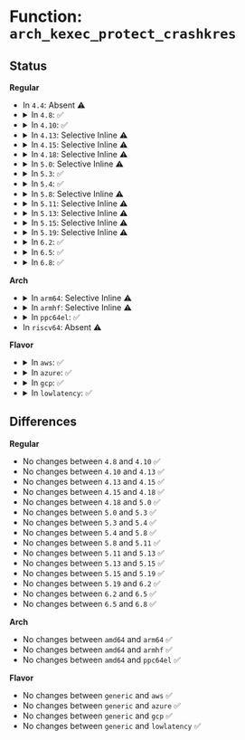 # Function: <code>arch_kexec_protect_crashkres</code>

## Status
<b>Regular</b>
<ul>
<li>
In <code>4.4</code>: Absent ⚠️
</li>
<li>
<details>
<summary>In <code>4.8</code>: ✅</summary>

```c
void arch_kexec_protect_crashkres();
```

**Collision:** Unique Global

**Inline:** No

**Transformation:** False

**Instances:**

```
In arch/x86/kernel/machine_kexec_64.c (ffffffff8105c510)
Location: arch/x86/kernel/machine_kexec_64.c:577
Inline: False
Direct callers:
  - kernel/kexec.c:do_kexec_load
  - kernel/kexec_file.c:SyS_kexec_file_load
```
**Symbols:**

```
ffffffff8105c510-ffffffff8105c525: arch_kexec_protect_crashkres (STB_GLOBAL)
```
</details>
</li>
<li>
<details>
<summary>In <code>4.10</code>: ✅</summary>

```c
void arch_kexec_protect_crashkres();
```

**Collision:** Unique Global

**Inline:** No

**Transformation:** False

**Instances:**

```
In arch/x86/kernel/machine_kexec_64.c (ffffffff8105f490)
Location: arch/x86/kernel/machine_kexec_64.c:578
Inline: False
Direct callers:
  - kernel/kexec.c:do_kexec_load
  - kernel/kexec_file.c:SyS_kexec_file_load
```
**Symbols:**

```
ffffffff8105f490-ffffffff8105f4a5: arch_kexec_protect_crashkres (STB_GLOBAL)
```
</details>
</li>
<li>
<details>
<summary>In <code>4.13</code>: Selective Inline ⚠️</summary>

```c
void arch_kexec_protect_crashkres();
```

**Collision:** Unique Global

**Inline:** Selective

**Transformation:** False

**Instances:**

```
In arch/x86/kernel/machine_kexec_64.c (ffffffff8105eb60)
Location: arch/x86/kernel/machine_kexec_64.c:596
Inline: True
Direct callers:
  - kernel/kexec.c:do_kexec_load
  - kernel/kexec_file.c:SyS_kexec_file_load
```
**Symbols:**

```
ffffffff8105eb60-ffffffff8105eb75: arch_kexec_protect_crashkres (STB_GLOBAL)
```
</details>
</li>
<li>
<details>
<summary>In <code>4.15</code>: Selective Inline ⚠️</summary>

```c
void arch_kexec_protect_crashkres();
```

**Collision:** Unique Global

**Inline:** Selective

**Transformation:** False

**Instances:**

```
In arch/x86/kernel/machine_kexec_64.c (ffffffff810628a0)
Location: arch/x86/kernel/machine_kexec_64.c:599
Inline: True
Direct callers:
  - kernel/kexec.c:do_kexec_load
  - kernel/kexec_file.c:SyS_kexec_file_load
```
**Symbols:**

```
ffffffff810628a0-ffffffff810628b5: arch_kexec_protect_crashkres (STB_GLOBAL)
```
</details>
</li>
<li>
<details>
<summary>In <code>4.18</code>: Selective Inline ⚠️</summary>

```c
void arch_kexec_protect_crashkres();
```

**Collision:** Unique Global

**Inline:** Selective

**Transformation:** False

**Instances:**

```
In arch/x86/kernel/machine_kexec_64.c (ffffffff81065800)
Location: arch/x86/kernel/machine_kexec_64.c:549
Inline: True
Direct callers:
  - kernel/kexec.c:do_kexec_load
  - kernel/kexec_file.c:__ia32_sys_kexec_file_load
  - kernel/kexec_file.c:__x64_sys_kexec_file_load
```
**Symbols:**

```
ffffffff81065800-ffffffff81065815: arch_kexec_protect_crashkres (STB_GLOBAL)
```
</details>
</li>
<li>
<details>
<summary>In <code>5.0</code>: Selective Inline ⚠️</summary>

```c
void arch_kexec_protect_crashkres();
```

**Collision:** Unique Global

**Inline:** Selective

**Transformation:** False

**Instances:**

```
In arch/x86/kernel/machine_kexec_64.c (ffffffff8106b4d0)
Location: arch/x86/kernel/machine_kexec_64.c:549
Inline: True
Direct callers:
  - kernel/kexec.c:do_kexec_load
  - kernel/kexec_file.c:__ia32_sys_kexec_file_load
  - kernel/kexec_file.c:__x64_sys_kexec_file_load
```
**Symbols:**

```
ffffffff8106b4d0-ffffffff8106b4e5: arch_kexec_protect_crashkres (STB_GLOBAL)
```
</details>
</li>
<li>
<details>
<summary>In <code>5.3</code>: ✅</summary>

```c
void arch_kexec_protect_crashkres();
```

**Collision:** Unique Global

**Inline:** No

**Transformation:** False

**Instances:**

```
In arch/x86/kernel/machine_kexec_64.c (ffffffff8106efc0)
Location: arch/x86/kernel/machine_kexec_64.c:647
Inline: False
Direct callers:
  - kernel/kexec.c:do_kexec_load
  - kernel/kexec_file.c:__ia32_sys_kexec_file_load
  - kernel/kexec_file.c:__x64_sys_kexec_file_load
```
**Symbols:**

```
ffffffff8106efc0-ffffffff8106efd5: arch_kexec_protect_crashkres (STB_GLOBAL)
```
</details>
</li>
<li>
<details>
<summary>In <code>5.4</code>: ✅</summary>

```c
void arch_kexec_protect_crashkres();
```

**Collision:** Unique Global

**Inline:** No

**Transformation:** False

**Instances:**

```
In arch/x86/kernel/machine_kexec_64.c (ffffffff81070570)
Location: arch/x86/kernel/machine_kexec_64.c:647
Inline: False
Direct callers:
  - kernel/kexec.c:do_kexec_load
  - kernel/kexec_file.c:__ia32_sys_kexec_file_load
  - kernel/kexec_file.c:__x64_sys_kexec_file_load
```
**Symbols:**

```
ffffffff81070570-ffffffff81070585: arch_kexec_protect_crashkres (STB_GLOBAL)
```
</details>
</li>
<li>
<details>
<summary>In <code>5.8</code>: Selective Inline ⚠️</summary>

```c
void arch_kexec_protect_crashkres();
```

**Collision:** Unique Global

**Inline:** Selective

**Transformation:** False

**Instances:**

```
In arch/x86/kernel/machine_kexec_64.c (ffffffff810778c0)
Location: arch/x86/kernel/machine_kexec_64.c:580
Inline: True
Direct callers:
  - kernel/kexec.c:do_kexec_load
  - kernel/kexec_file.c:__do_sys_kexec_file_load
```
**Symbols:**

```
ffffffff810778c0-ffffffff810778d5: arch_kexec_protect_crashkres (STB_GLOBAL)
```
</details>
</li>
<li>
<details>
<summary>In <code>5.11</code>: Selective Inline ⚠️</summary>

```c
void arch_kexec_protect_crashkres();
```

**Collision:** Unique Global

**Inline:** Selective

**Transformation:** False

**Instances:**

```
In arch/x86/kernel/machine_kexec_64.c (ffffffff81077ef0)
Location: arch/x86/kernel/machine_kexec_64.c:580
Inline: True
Direct callers:
  - kernel/kexec.c:do_kexec_load
  - kernel/kexec_file.c:__do_sys_kexec_file_load
```
**Symbols:**

```
ffffffff81077ef0-ffffffff81077f05: arch_kexec_protect_crashkres (STB_GLOBAL)
```
</details>
</li>
<li>
<details>
<summary>In <code>5.13</code>: Selective Inline ⚠️</summary>

```c
void arch_kexec_protect_crashkres();
```

**Collision:** Unique Global

**Inline:** Selective

**Transformation:** False

**Instances:**

```
In arch/x86/kernel/machine_kexec_64.c (ffffffff81078980)
Location: arch/x86/kernel/machine_kexec_64.c:580
Inline: True
Direct callers:
  - kernel/kexec.c:do_kexec_load
  - kernel/kexec_file.c:__do_sys_kexec_file_load
```
**Symbols:**

```
ffffffff81078980-ffffffff81078995: arch_kexec_protect_crashkres (STB_GLOBAL)
```
</details>
</li>
<li>
<details>
<summary>In <code>5.15</code>: Selective Inline ⚠️</summary>

```c
void arch_kexec_protect_crashkres();
```

**Collision:** Unique Global

**Inline:** Selective

**Transformation:** False

**Instances:**

```
In arch/x86/kernel/machine_kexec_64.c (ffffffff810861d0)
Location: arch/x86/kernel/machine_kexec_64.c:551
Inline: True
Direct callers:
  - kernel/kexec.c:do_kexec_load
  - kernel/kexec_file.c:__do_sys_kexec_file_load
```
**Symbols:**

```
ffffffff810861d0-ffffffff810861e5: arch_kexec_protect_crashkres (STB_GLOBAL)
```
</details>
</li>
<li>
<details>
<summary>In <code>5.19</code>: Selective Inline ⚠️</summary>

```c
void arch_kexec_protect_crashkres();
```

**Collision:** Unique Global

**Inline:** Selective

**Transformation:** False

**Instances:**

```
In arch/x86/kernel/machine_kexec_64.c (ffffffff810965e0)
Location: arch/x86/kernel/machine_kexec_64.c:560
Inline: True
Direct callers:
  - kernel/kexec.c:do_kexec_load
  - kernel/kexec_file.c:__do_sys_kexec_file_load
```
**Symbols:**

```
ffffffff810965e0-ffffffff810965fb: arch_kexec_protect_crashkres (STB_GLOBAL)
```
</details>
</li>
<li>
<details>
<summary>In <code>6.2</code>: ✅</summary>

```c
void arch_kexec_protect_crashkres();
```

**Collision:** Unique Global

**Inline:** No

**Transformation:** False

**Instances:**

```
In arch/x86/kernel/machine_kexec_64.c (ffffffff810ac300)
Location: arch/x86/kernel/machine_kexec_64.c:560
Inline: False
Direct callers:
  - kernel/kexec.c:do_kexec_load
  - kernel/kexec_file.c:__do_sys_kexec_file_load
```
**Symbols:**

```
ffffffff810ac300-ffffffff810ac31b: arch_kexec_protect_crashkres (STB_GLOBAL)
```
</details>
</li>
<li>
<details>
<summary>In <code>6.5</code>: ✅</summary>

```c
void arch_kexec_protect_crashkres();
```

**Collision:** Unique Global

**Inline:** No

**Transformation:** False

**Instances:**

```
In arch/x86/kernel/machine_kexec_64.c (ffffffff810afe30)
Location: arch/x86/kernel/machine_kexec_64.c:549
Inline: False
Direct callers:
  - kernel/kexec.c:do_kexec_load
  - kernel/kexec_file.c:__do_sys_kexec_file_load
```
**Symbols:**

```
ffffffff810afe30-ffffffff810afe4b: arch_kexec_protect_crashkres (STB_GLOBAL)
```
</details>
</li>
<li>
<details>
<summary>In <code>6.8</code>: ✅</summary>

```c
void arch_kexec_protect_crashkres();
```

**Collision:** Unique Global

**Inline:** No

**Transformation:** False

**Instances:**

```
In arch/x86/kernel/machine_kexec_64.c (ffffffff810b69c0)
Location: arch/x86/kernel/machine_kexec_64.c:546
Inline: False
Direct callers:
  - kernel/crash_core.c:crash_handle_hotplug_event
  - kernel/kexec.c:do_kexec_load
  - kernel/kexec_file.c:__do_sys_kexec_file_load
```
**Symbols:**

```
ffffffff810b69c0-ffffffff810b69db: arch_kexec_protect_crashkres (STB_GLOBAL)
```
</details>
</li>
</ul>
<b>Arch</b>
<ul>
<li>
<details>
<summary>In <code>arm64</code>: Selective Inline ⚠️</summary>

```c
void arch_kexec_protect_crashkres();
```

**Collision:** Unique Global

**Inline:** Selective

**Transformation:** False

**Instances:**

```
In arch/arm64/kernel/machine_kexec.c (ffff8000100aa088)
Location: arch/arm64/kernel/machine_kexec.c:275
Inline: True
Direct callers:
  - kernel/kexec.c:do_kexec_load
  - kernel/kexec_file.c:__arm64_sys_kexec_file_load
```
**Symbols:**

```
ffff8000100aa088-ffff8000100aa110: arch_kexec_protect_crashkres (STB_GLOBAL)
```
</details>
</li>
<li>
<details>
<summary>In <code>armhf</code>: Selective Inline ⚠️</summary>

```c
void arch_kexec_protect_crashkres();
```

**Collision:** Unique Global

**Inline:** Selective

**Transformation:** False

**Instances:**

```
In kernel/kexec_core.c (c0410dec)
Location: kernel/kexec_core.c:1211
Inline: True
Direct callers:
  - kernel/kexec.c:do_kexec_load
```
**Symbols:**

```
c0410dec-c0410e04: arch_kexec_protect_crashkres (STB_WEAK)
```
</details>
</li>
<li>
<details>
<summary>In <code>ppc64el</code>: ✅</summary>

```c
void arch_kexec_protect_crashkres();
```

**Collision:** Unique Global

**Inline:** No

**Transformation:** False

**Instances:**

```
In kernel/kexec_core.c (c0000000002329e0)
Location: kernel/kexec_core.c:1211
Inline: False
Direct callers:
  - kernel/kexec.c:do_kexec_load
  - kernel/kexec_file.c:__se_sys_kexec_file_load
```
**Symbols:**

```
c0000000002329e0-c0000000002329ec: arch_kexec_protect_crashkres (STB_WEAK)
```
</details>
</li>
<li>
In <code>riscv64</code>: Absent ⚠️
</li>
</ul>
<b>Flavor</b>
<ul>
<li>
<details>
<summary>In <code>aws</code>: ✅</summary>

```c
void arch_kexec_protect_crashkres();
```

**Collision:** Unique Global

**Inline:** No

**Transformation:** False

**Instances:**

```
In arch/x86/kernel/machine_kexec_64.c (ffffffff8106f510)
Location: arch/x86/kernel/machine_kexec_64.c:647
Inline: False
Direct callers:
  - kernel/kexec.c:do_kexec_load
  - kernel/kexec_file.c:__ia32_sys_kexec_file_load
  - kernel/kexec_file.c:__x64_sys_kexec_file_load
```
**Symbols:**

```
ffffffff8106f510-ffffffff8106f525: arch_kexec_protect_crashkres (STB_GLOBAL)
```
</details>
</li>
<li>
<details>
<summary>In <code>azure</code>: ✅</summary>

```c
void arch_kexec_protect_crashkres();
```

**Collision:** Unique Global

**Inline:** No

**Transformation:** False

**Instances:**

```
In arch/x86/kernel/machine_kexec_64.c (ffffffff8105f8e0)
Location: arch/x86/kernel/machine_kexec_64.c:647
Inline: False
Direct callers:
  - kernel/kexec.c:do_kexec_load
  - kernel/kexec_file.c:__ia32_sys_kexec_file_load
  - kernel/kexec_file.c:__x64_sys_kexec_file_load
```
**Symbols:**

```
ffffffff8105f8e0-ffffffff8105f8f5: arch_kexec_protect_crashkres (STB_GLOBAL)
```
</details>
</li>
<li>
<details>
<summary>In <code>gcp</code>: ✅</summary>

```c
void arch_kexec_protect_crashkres();
```

**Collision:** Unique Global

**Inline:** No

**Transformation:** False

**Instances:**

```
In arch/x86/kernel/machine_kexec_64.c (ffffffff8106f9c0)
Location: arch/x86/kernel/machine_kexec_64.c:647
Inline: False
Direct callers:
  - kernel/kexec.c:do_kexec_load
  - kernel/kexec_file.c:__ia32_sys_kexec_file_load
  - kernel/kexec_file.c:__x64_sys_kexec_file_load
```
**Symbols:**

```
ffffffff8106f9c0-ffffffff8106f9d5: arch_kexec_protect_crashkres (STB_GLOBAL)
```
</details>
</li>
<li>
<details>
<summary>In <code>lowlatency</code>: ✅</summary>

```c
void arch_kexec_protect_crashkres();
```

**Collision:** Unique Global

**Inline:** No

**Transformation:** False

**Instances:**

```
In arch/x86/kernel/machine_kexec_64.c (ffffffff81071c40)
Location: arch/x86/kernel/machine_kexec_64.c:647
Inline: False
Direct callers:
  - kernel/kexec.c:do_kexec_load
  - kernel/kexec_file.c:__ia32_sys_kexec_file_load
  - kernel/kexec_file.c:__x64_sys_kexec_file_load
```
**Symbols:**

```
ffffffff81071c40-ffffffff81071c55: arch_kexec_protect_crashkres (STB_GLOBAL)
```
</details>
</li>
</ul>

## Differences
<b>Regular</b>
<ul>
<li>
No changes between <code>4.8</code> and <code>4.10</code> ✅
</li>
<li>
No changes between <code>4.10</code> and <code>4.13</code> ✅
</li>
<li>
No changes between <code>4.13</code> and <code>4.15</code> ✅
</li>
<li>
No changes between <code>4.15</code> and <code>4.18</code> ✅
</li>
<li>
No changes between <code>4.18</code> and <code>5.0</code> ✅
</li>
<li>
No changes between <code>5.0</code> and <code>5.3</code> ✅
</li>
<li>
No changes between <code>5.3</code> and <code>5.4</code> ✅
</li>
<li>
No changes between <code>5.4</code> and <code>5.8</code> ✅
</li>
<li>
No changes between <code>5.8</code> and <code>5.11</code> ✅
</li>
<li>
No changes between <code>5.11</code> and <code>5.13</code> ✅
</li>
<li>
No changes between <code>5.13</code> and <code>5.15</code> ✅
</li>
<li>
No changes between <code>5.15</code> and <code>5.19</code> ✅
</li>
<li>
No changes between <code>5.19</code> and <code>6.2</code> ✅
</li>
<li>
No changes between <code>6.2</code> and <code>6.5</code> ✅
</li>
<li>
No changes between <code>6.5</code> and <code>6.8</code> ✅
</li>
</ul>
<b>Arch</b>
<ul>
<li>
No changes between <code>amd64</code> and <code>arm64</code> ✅
</li>
<li>
No changes between <code>amd64</code> and <code>armhf</code> ✅
</li>
<li>
No changes between <code>amd64</code> and <code>ppc64el</code> ✅
</li>
</ul>
<b>Flavor</b>
<ul>
<li>
No changes between <code>generic</code> and <code>aws</code> ✅
</li>
<li>
No changes between <code>generic</code> and <code>azure</code> ✅
</li>
<li>
No changes between <code>generic</code> and <code>gcp</code> ✅
</li>
<li>
No changes between <code>generic</code> and <code>lowlatency</code> ✅
</li>
</ul>
